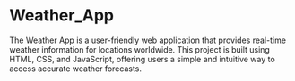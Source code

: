 # Weather_App
The Weather App is a user-friendly web application that provides real-time weather information for locations worldwide. This project is built using HTML, CSS, and JavaScript, offering users a simple and intuitive way to access accurate weather forecasts.
